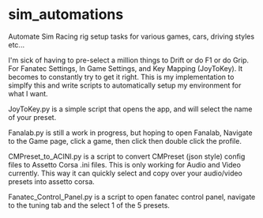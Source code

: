 # sim_automations
Automate Sim Racing rig setup tasks for various games, cars, driving styles etc...

I'm sick of having to pre-select a million things to Drift or do F1 or do Grip.  For Fanatec Settings, In Game Settings, and Key Mapping (JoyToKey).  It becomes to constantly try to get it right.  This is my implementation to simplfy this and write scripts to automatically setup my environment for what I want. 


JoyToKey.py is a simple script that opens the app, and will select the name of your preset. 

Fanalab.py is still a work in progress, but hoping to open Fanalab, Navigate to the Game page, click a game, then click then double click the profile. 

CMPreset_to_ACINI.py is a script to convert CMPreset (json style) config files to Assetto Corsa .ini files. This is only working for Audio and Video currently.   This way it can quickly select and copy over your audio/video presets into assetto corsa. 

Fanatec_Control_Panel.py is a script to open fanatec control panel, navigate to the tuning tab and the select 1 of the 5 presets. 
